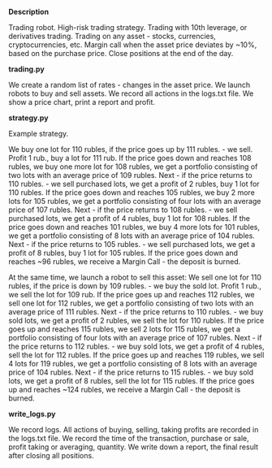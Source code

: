 **Description**

Trading robot.
High-risk trading strategy.
Trading with 10th leverage, or derivatives trading. 
Trading on any asset - stocks, currencies, cryptocurrencies, etc.
Margin call when the asset price deviates by ~10%, based on the purchase price.
Close positions at the end of the day.

**trading.py**

We create a random list of rates - changes in the asset price.
We launch robots to buy and sell assets.
We record all actions in the logs.txt file.
We show a price chart, print a report and profit.

**strategy.py**

Example strategy.

We buy one lot for 110 rubles, if the price goes up by 111 rubles. - we sell.
Profit 1 rub., buy a lot for 111 rub.
If the price goes down and reaches 108 rubles, we buy one more lot for 108 rubles,
we get a portfolio consisting of two lots with an average price of 109 rubles.
    Next - if the price returns to 110 rubles. - we sell purchased lots,
    we get a profit of 2 rubles, buy 1 lot for 110 rubles.
If the price goes down and reaches 105 rubles, we buy 2 more lots for 105 rubles, 
we get a portfolio consisting of four lots with an average price of 107 rubles.
Next - if the price returns to 108 rubles. - we sell purchased lots,
    we get a profit of 4 rubles, buy 1 lot for 108 rubles.
If the price goes down and reaches 101 rubles, we buy 4 more lots for 101 rubles,
we get a portfolio consisting of 8 lots with an average price of 104 rubles.
    Next - if the price returns to 105 rubles. - we sell purchased lots,
    we get a profit of 8 rubles, buy 1 lot for 105 rubles.
If the price goes down and reaches ~96 rubles, we receive a Margin Call - the deposit is burned.


At the same time, we launch a robot to sell this asset:
We sell one lot for 110 rubles, if the price is down by 109 rubles. - we buy the sold lot.
Profit 1 rub., we sell the lot for 109 rub.
If the price goes up and reaches 112 rubles, we sell one lot for 112 rubles,
we get a portfolio consisting of two lots with an average price of 111 rubles.
    Next - if the price returns to 110 rubles. - we buy sold lots,
    we get a profit of 2 rubles, we sell the lot for 110 rubles.
If the price goes up and reaches 115 rubles, we sell 2 lots for 115 rubles, 
we get a portfolio consisting of four lots with an average price of 107 rubles.
    Next - if the price returns to 112 rubles. - we buy sold lots,
    we get a profit of 4 rubles, sell the lot for 112 rubles.
If the price goes up and reaches 119 rubles, we sell 4 lots for 119 rubles,
we get a portfolio consisting of 8 lots with an average price of 104 rubles.
Next - if the price returns to 115 rubles. - we buy sold lots,
    we get a profit of 8 rubles, sell the lot for 115 rubles.
If the price goes up and reaches ~124 rubles, we receive a Margin Call - the deposit is burned.

**write_logs.py**

We record logs.
All actions of buying, selling, taking profits are recorded in the logs.txt file.
We record the time of the transaction, purchase or sale, profit taking or averaging, quantity.
We write down a report, the final result after closing all positions.
